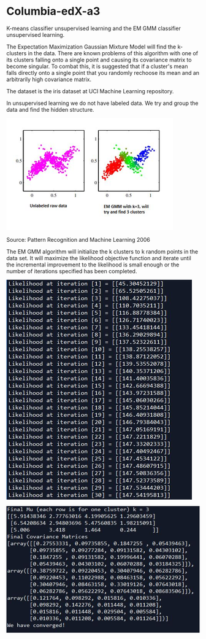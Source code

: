 # Columbia-edX-a3
K-means classifier unsupervised learning and the EM GMM classifier unsupervised learning.

The Expectation Maximization Gaussian Mixture Model will find the k-clusters in the data. 
There are known problems of this algorithm with one of its clusters falling onto a single point 
and causing its covariance matrix to become singular. To combat this, it is suggested that 
if a cluster's mean falls directly onto a single point that you randomly rechoose its 
mean and an arbitrarily high covariance matrix. 

The dataset is the iris dataset at UCI Machine Learning repository.

In unsupervised learning we do not have labeled data. We try and group the data and find the hidden structure.

![alt text](https://github.com/frogger21/columbia-edX-a3/blob/master/edx4.JPG)

Source: Pattern Recognition and Machine Learning 2006

The EM GMM algorithm will initialize the k clusters to k random points in the data set. It will maximize the likelihood objective function and iterate until the incremental improvement to the likelihood is small enough or the number of iterations specified has been completed.

![alt text](https://github.com/frogger21/columbia-edX-a3/blob/master/EM1.JPG)

![alt text](https://github.com/frogger21/columbia-edX-a3/blob/master/EM2.JPG)
